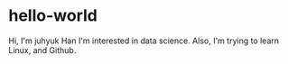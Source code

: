 # hello-world

Hi, I'm juhyuk Han
I'm interested in data science. 
Also, I'm trying to learn Linux, and Github.
